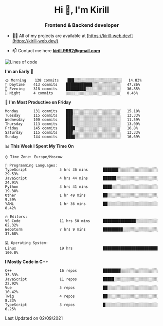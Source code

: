 <h1 align="center">Hi 👋, I'm Kirill</h1>
<h3 align="center">Frontend & Backend developer</h3>

- 👨‍💻 All of my projects are available at [https://kirill-web.dev/](https://kirill-web.dev/)

- 📫 Contact me here **kirill.9992@gmail.com**











<!--START_SECTION:waka-->
![Lines of code](https://img.shields.io/badge/From%20Hello%20World%20I%27ve%20Written-165138%20lines%20of%20code-blue)

**I'm an Early 🐤** 

```text
🌞 Morning    128 commits    ███░░░░░░░░░░░░░░░░░░░░░░   14.83% 
🌆 Daytime    413 commits    ████████████░░░░░░░░░░░░░   47.86% 
🌃 Evening    318 commits    █████████░░░░░░░░░░░░░░░░   36.85% 
🌙 Night      4 commits      ░░░░░░░░░░░░░░░░░░░░░░░░░   0.46%

```
📅 **I'm Most Productive on Friday** 

```text
Monday       131 commits    ███░░░░░░░░░░░░░░░░░░░░░░   15.18% 
Tuesday      115 commits    ███░░░░░░░░░░░░░░░░░░░░░░   13.33% 
Wednesday    100 commits    ███░░░░░░░░░░░░░░░░░░░░░░   11.59% 
Thursday     113 commits    ███░░░░░░░░░░░░░░░░░░░░░░   13.09% 
Friday       145 commits    ████░░░░░░░░░░░░░░░░░░░░░   16.8% 
Saturday     115 commits    ███░░░░░░░░░░░░░░░░░░░░░░   13.33% 
Sunday       144 commits    ████░░░░░░░░░░░░░░░░░░░░░   16.69%

```


📊 **This Week I Spent My Time On** 

```text
⌚︎ Time Zone: Europe/Moscow

💬 Programming Languages: 
TypeScript               5 hrs 36 mins       ███████░░░░░░░░░░░░░░░░░░   29.53% 
JavaScript               4 hrs 44 mins       ██████░░░░░░░░░░░░░░░░░░░   24.91% 
Python                   3 hrs 41 mins       ████░░░░░░░░░░░░░░░░░░░░░   19.38% 
Other                    1 hr 49 mins        ██░░░░░░░░░░░░░░░░░░░░░░░   9.59% 
YAML                     1 hr 36 mins        ██░░░░░░░░░░░░░░░░░░░░░░░   8.42%

🔥 Editors: 
VS Code                  11 hrs 50 mins      ███████████████░░░░░░░░░░   62.32% 
WebStorm                 7 hrs 9 mins        █████████░░░░░░░░░░░░░░░░   37.68%

💻 Operating System: 
Linux                    19 hrs              █████████████████████████   100.0%

```

**I Mostly Code in C++** 

```text
C++                      16 repos            ████████░░░░░░░░░░░░░░░░░   33.33% 
JavaScript               11 repos            █████░░░░░░░░░░░░░░░░░░░░   22.92% 
Vue                      5 repos             ██░░░░░░░░░░░░░░░░░░░░░░░   10.42% 
Twig                     4 repos             ██░░░░░░░░░░░░░░░░░░░░░░░   8.33% 
TypeScript               3 repos             █░░░░░░░░░░░░░░░░░░░░░░░░   6.25%

```



 Last Updated on 02/09/2021
<!--END_SECTION:waka-->
